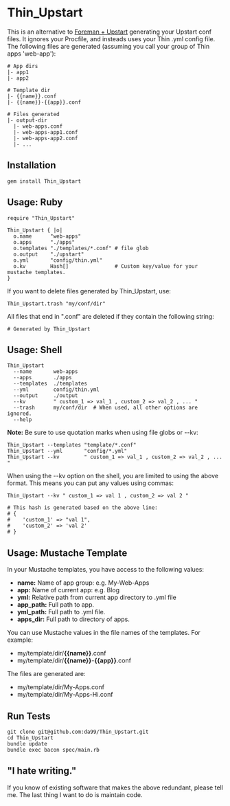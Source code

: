 
Thin\_Upstart
================

This is an alternative to [Foreman + Upstart](http://michaelvanrooijen.com/articles/2011/06/08-managing-and-monitoring-your-ruby-application-with-foreman-and-upstart/) 
generating your Upstart conf files. It ignores your Procfile,
and insteads uses your Thin .yml config file.  The following files
are generated (assuming you call your group of Thin apps 'web-app'):

    # App dirs
    |- app1
    |- app2

    # Template dir
    |- {{name}}.conf
    |- {{name}}-{{app}}.conf

    # Files generated
    |- output-dir
      |- web-apps.conf
      |- web-apps-app1.conf
      |- web-apps-app2.conf
      |- ...


Installation
------------

    gem install Thin_Upstart

Usage: Ruby
------

    require "Thin_Upstart"
    
    Thin_Upstart { |o|
      o.name      "web-apps"
      o.apps      "./apps"
      o.templates "./templates/*.conf" # file glob     
      o.output    "./upstart"        
      o.yml       "config/thin.yml"  
      o.kv        Hash[]               # Custom key/value for your mustache templates.
    }

If you want to delete files generated by Thin\_Upstart, use:

    Thin_Upstart.trash "my/conf/dir"
    
All files that end in ".conf" are deleted if they contain the following string:

    # Generated by Thin_Upstart

Usage: Shell
------

    Thin_Upstart 
      --name       web-apps 
      --apps       ./apps
      --templates  ./templates
      --yml        config/thin.yml
      --output     ./output
      --kv         " custom_1 => val_1 , custom_2 => val_2 , ... "
      --trash      my/conf/dir  # When used, all other options are ignored.
      --help 

**Note:** Be sure to use quotation marks when using file globs or --kv:

    Thin_Upstart --templates "template/*.conf"
    Thin_Upstart --yml       "config/*.yml"
    Thin_Upstart --kv        " custom_1 => val_1 , custom_2 => val_2 , ... "

When using the --kv option on the shell, you are limited to using the above format. 
This means you can put any values using commas:

    Thin_Upstart --kv " custom_1 => val 1 , custom_2 => val 2 "
    
    # This hash is generated based on the above line:
    # { 
    #    'custom_1' => "val 1", 
    #    'custom_2' => 'val 2'
    # }
    
Usage: Mustache Template
-----
In your Mustache templates, you have access to the following values:

* **name:**       Name of app group: e.g. My-Web-Apps
* **app:**        Name of current app: e.g. Blog
* **yml:**        Relative path from current app directory to .yml file
* **app\_path:**  Full path to app.
* **yml\_path:**  Full path to .yml file.
* **apps\_dir:**  Full path to directory of apps.

You can use Mustache values in the file names of the templates. 
For example:

* my/template/dir/**{{name}}**.conf         
* my/template/dir/**{{name}}**-**{{app}}**.conf

The files are generated are:

* my/template/dir/My-Apps.conf         
* my/template/dir/My-Apps-Hi.conf

Run Tests
---------

    git clone git@github.com:da99/Thin_Upstart.git
    cd Thin_Upstart
    bundle update
    bundle exec bacon spec/main.rb

"I hate writing."
-----------------------------

If you know of existing software that makes the above redundant,
please tell me. The last thing I want to do is maintain code.

